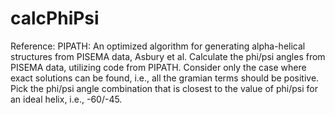 calcPhiPsi
==========
Reference: PIPATH: An optimized algorithm for generating alpha-helical structures from PISEMA data, Asbury et al.
Calculate the phi/psi angles from PISEMA data, utilizing code from PIPATH.
Consider only the case where exact solutions can be found, i.e., all the gramian terms should be positive.
Pick the phi/psi angle combination that is closest to the value of phi/psi for an ideal helix, i.e., -60/-45.
